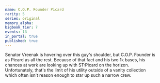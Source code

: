 ```yaml
---
name: C.O.P. Founder Picard
rarity: 5
series: original
memory_alpha:
bigbook_tier: 7
events: 13
in_portal: true
published: true
---
```


Senator Vreenak is hovering over this guy's shoulder, but C.O.P. Founder is as Picard as all the rest. Because of that fact and his two 1k bases, his chances at work are looking up with ST:Picard on the horizon. Unfortunately, that's the limit of his utility outside of a vanity collection which often isn't reason enough to star up such a narrow crew.
